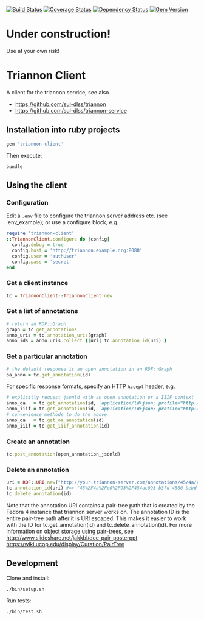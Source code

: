 [![Build Status](https://travis-ci.org/sul-dlss/triannon-client.svg?branch=master)](https://travis-ci.org/sul-dlss/triannon-client) [![Coverage Status](https://coveralls.io/repos/sul-dlss/triannon-client/badge.png)](https://coveralls.io/r/sul-dlss/triannon-client) [![Dependency Status](https://gemnasium.com/sul-dlss/triannon-client.svg)](https://gemnasium.com/sul-dlss/triannon-client) [![Gem Version](https://badge.fury.io/rb/triannon-client.svg)](http://badge.fury.io/rb/triannon-client)


# Under construction!

Use at your own risk!


# Triannon Client

A client for the triannon service, see also
- https://github.com/sul-dlss/triannon
- https://github.com/sul-dlss/triannon-service


## Installation into ruby projects

```ruby
gem 'triannon-client'
```

Then execute:

```console
bundle
```


## Using the client

### Configuration

Edit a `.env` file to configure the triannon server address etc.
(see .env_example); or use a configure block, e.g.

```ruby
require 'triannon-client'
::TriannonClient.configure do |config|
  config.debug = true
  config.host = 'http://triannon.example.org:8080'
  config.user = 'authUser'
  config.pass = 'secret'
end
```

### Get a client instance

```ruby
tc = TriannonClient::TriannonClient.new
```

### Get a list of annotations

```ruby
# return an RDF::Graph
graph = tc.get_annotations
anno_uris = tc.annotation_uris(graph)
anno_ids = anno_uris.collect {|uri| tc.annotation_id(uri) }
```

### Get a particular annotation

```ruby
# the default response is an open annotation in an RDF::Graph
oa_anno = tc.get_annotation(id)
```

For specific response formats, specify an HTTP `Accept` header, e.g.

```ruby
# explicitly request jsonld with an open annotation or a IIIF context
anno_oa   = tc.get_annotation(id, `application/ld+json; profile="http://www.w3.org/ns/oa-context-20130208.json"`)
anno_iiif = tc.get_annotation(id, `application/ld+json; profile="http://iiif.io/api/presentation/2/context.json"`)
# convenience methods to do the above
anno_oa   = tc.get_oa_annotation(id)
anno_iiif = tc.get_iiif_annotation(id)
```

### Create an annotation

```ruby
tc.post_annotation(open_annotation_jsonld)
```

### Delete an annotation

```ruby
uri = RDF::URI.new("http://your.triannon-server.com/annotations/45/4a/c0/93/454ac093-b37d-4580-bebd-449f8dabddc9")
tc.annotation_id(uri) #=> "45%2F4a%2Fc0%2F93%2F454ac093-b37d-4580-bebd-449f8dabddc9"
tc.delete_annotation(id)
```

Note that the annotation URI contains a pair-tree path that is created by
the Fedora 4 instance that triannon server works on.  The annotation ID is
the entire pair-tree path after it is URI escaped.  This makes it easier to
work with the ID for tc.get_annotation(id) and tc.delete_annotation(id).
For more information on object storage using pair-trees, see
http://www.slideshare.net/jakkbl/dcc-pair-posterppt
https://wiki.ucop.edu/display/Curation/PairTree

## Development

Clone and install:

```console
./bin/setup.sh
```

Run tests:

```console
./bin/test.sh
```

